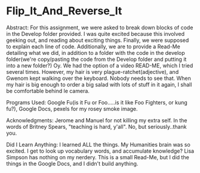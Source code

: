 # Flip_It_And_Reverse_It

Abstract: For this assignment, we were asked to break down blocks of code in the Develop folder provided. I was quite excited because this involved geeking out, and reading about exciting things. Finally, we were supposed to explain each line of code. Additionally, we are to provide a Read-Me detailing what we did, in addition to a folder with the code in the develop folder(we're copy/pasting the code from the Develop folder and putting it into a new folder?) Oy. We had the option of a video READ-ME, which I tried several times. However, my hair is very plague-ratchet(adjective), and Gwenom kept walking over the keyboard. Nobody needs to see that. When my hair is big enough to order a big salad with lots of stuff in it again, I shall be comfortable behind le camera. 

Programs Used: Google Fu(is it Fu or Foo.....is it like Foo Fighters, or kung fu?), Google Docs, pexels for my rosey smoke image. 

Acknowledgments: Jerome and Manuel for not killing my extra self. In the words of Britney Spears, "teaching is hard, y'all". No, but seriously..thank you. 

Did I Learn Anything: I learned ALL the things. My Humanities brain was so excited. I get to look up vocabulary words, and accumulate knowledge? Lisa Simpson has nothing on my nerdery. This is a small Read-Me, but I did the things in the Google Docs, and I didn't build anything. 
